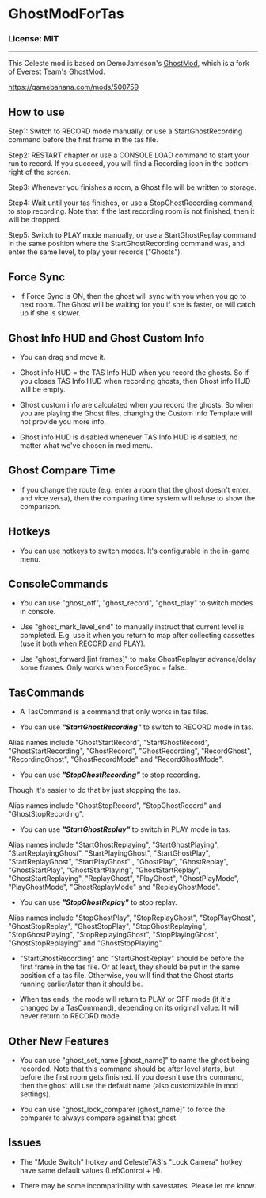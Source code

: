 # GhostModForTas

### License: MIT

----

This Celeste mod is based on DemoJameson's [GhostMod](https://github.com/DemoJameson/GhostMod), which is a fork of Everest Team's [GhostMod](https://github.com/EverestAPI/GhostMod).

https://gamebanana.com/mods/500759

## How to use

Step1: Switch to RECORD mode manually, or use a StartGhostRecording command before the first frame in the tas file.

Step2: RESTART chapter or use a CONSOLE LOAD command to start your run to record. If you succeed, you will find a Recording icon in the bottom-right of the screen.

Step3: Whenever you finishes a room, a Ghost file will be written to storage.

Step4: Wait until your tas finishes, or use a StopGhostRecording command, to stop recording. Note that if the last recording room is not finished, then it will be dropped.

Step5: Switch to PLAY mode manually, or use a StartGhostReplay command in the same position where the StartGhostRecording command was, and enter the same level, to play your records ("Ghosts").

## Force Sync

- If Force Sync is ON, then the ghost will sync with you when you go to next room. The Ghost will be waiting for you if she is faster, or will catch up if she is slower.

## Ghost Info HUD and Ghost Custom Info

- You can drag and move it.

- Ghost info HUD = the TAS Info HUD when you record the ghosts. So if you closes TAS Info HUD when recording ghosts, then Ghost info HUD will be empty.

- Ghost custom info are calculated when you record the ghosts. So when you are playing the Ghost files, changing the Custom Info Template will not provide you more info.

- Ghost info HUD is disabled whenever TAS Info HUD is disabled, no matter what we've chosen in mod menu.

## Ghost Compare Time

- If you change the route (e.g. enter a room that the ghost doesn't enter, and vice versa), then the comparing time system will refuse to show the comparison.

## Hotkeys

- You can use hotkeys to switch modes. It's configurable in the in-game menu.

## ConsoleCommands

- You can use "ghost_off", "ghost_record", "ghost_play" to switch modes in console.

- Use "ghost_mark_level_end" to manually instruct that current level is completed. E.g. use it when you return to map after collecting cassettes (use it both when RECORD and PLAY).

- Use "ghost_forward [int frames]" to make GhostReplayer advance/delay some frames. Only works when ForceSync = false.

## TasCommands

- A TasCommand is a command that only works in tas files.

- You can use ***"StartGhostRecording"*** to switch to RECORD mode in tas.

Alias names include "GhostStartRecord", "StartGhostRecord", "GhostStartRecording", "GhostRecord", "GhostRecording", "RecordGhost", "RecordingGhost", "GhostRecordMode" and "RecordGhostMode".

- You can use ***"StopGhostRecording"*** to stop recording.

Though it's easier to do that by just stopping the tas.

Alias names include "GhostStopRecord", "StopGhostRecord" and "GhostStopRecording".

- You can use ***"StartGhostReplay"*** to switch in PLAY mode in tas.

Alias names include "StartGhostReplaying", "StartGhostPlaying", "StartReplayingGhost", "StartPlayingGhost", "StartGhostPlay", "StartReplayGhost", "StartPlayGhost" , "GhostPlay", "GhostReplay", "GhostStartPlay", "GhostStartPlaying", "GhostStartReplay", "GhostStartReplaying", "ReplayGhost", "PlayGhost", "GhostPlayMode", "PlayGhostMode", "GhostReplayMode" and "ReplayGhostMode".

- You can use ***"StopGhostReplay"*** to stop replay.

Alias names include "StopGhostPlay", "StopReplayGhost", "StopPlayGhost", "GhostStopReplay", "GhostStopPlay", "StopGhostReplaying", "StopGhostPlaying", "StopReplayingGhost", "StopPlayingGhost", "GhostStopReplaying" and "GhostStopPlaying".

- "StartGhostRecording" and "StartGhostReplay" should be before the first frame in the tas file. Or at least, they should be put in the same position of a tas file. Otherwise, you will find that the Ghost starts running earlier/later than it should be.

- When tas ends, the mode will return to PLAY or OFF mode (if it's changed by a TasCommand), depending on its original value. It will never return to RECORD mode.

## Other New Features

- You can use "ghost_set_name [ghost_name]" to name the ghost being recorded. Note that this command should be after level starts, but before the first room gets finished. If you doesn't use this command, then the ghost will use the default name (also customizable in mod settings).

- You can use "ghost_lock_comparer [ghost_name]" to force the comparer to always compare against that ghost.

## Issues

- The "Mode Switch" hotkey and CelesteTAS's "Lock Camera" hotkey have same default values (LeftControl + H).

- There may be some incompatibility with savestates. Please let me know.